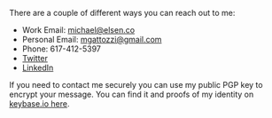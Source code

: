 There are a couple of different ways you can reach out to me:

- Work Email: michael@elsen.co
- Personal Email: mgattozzi@gmail.com
- Phone: 617-412-5397
- [Twitter](https://twitter.com/mgattozzi)
- [LinkedIn](https://www.linkedin.com/in/mgattozzi)

If you need to contact me securely you can use my public PGP key
to encrypt your message. You can find it and proofs of my identity
on [keybase.io here](https://keybase.io/mgattozzi).
